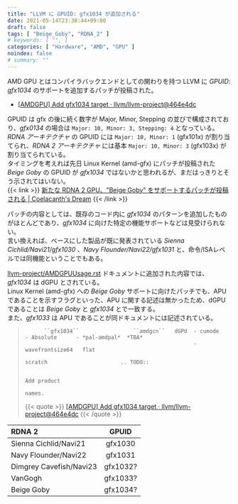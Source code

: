 ```yaml
---
title: "LLVM に GPUID: gfx1034 が追加される"
date: 2021-05-14T23:38:44+09:00
draft: false
tags: [ "Beige_Goby", "RDNA_2" ]
# keywords: [ "", ]
categories: [ "Hardware", "AMD", "GPU" ]
noindex: false
# summary: ""
---
```


AMD GPU とはコンパイラバックエンドとしての関わりを持つ LLVM に *GPUID: gfx1034* のサポートを追加するパッチが投稿された。  

 * [[AMDGPU] Add gfx1034 target · llvm/llvm-project@464e4dc](https://github.com/llvm/llvm-project/commit/464e4dc50f4e6e058e12a7020385d5bf29fd1df6)

GPUID は gfx の後に続く数字が Major, Minor, Stepping の並びで構成されており、*gfx0134* の場合は `Major: 10, Minor: 3, Stepping: 4` となっている。  
*RDNA アーキテクチャ* の GPUID には `Major: 10, Minor: 1`  (gfx101x) が割り当てられ、*RDNA 2 アーキテクチャ* には基本 `Major: 10, Minor: 3` (gfx103x) が割り当てられている。  
タイミングを考えれば先日 Linux Kernel (amd-gfx) にパッチが投稿された *Beige Goby* の GPUID が *gfx1034* ではないかと思われるが、まだはっきりとそう示されてはいない。  
{{< link >}} [新たな RDNA 2 GPU、"Beige Goby" をサポートするパッチが投稿される | Coelacanth's Dream](/posts/2021/05/13/amd-beige_goby/) {{< /link >}}

パッチの内容としては、既存のコード内に *gfx1034* のパターンを追加したものがほとんどであり、*gfx1034* に向けた特定の機能サポートなどは見受けられない。  
言い換えれば、ベースにした製品が既に発表されている *Sienna Cichlid/Navi21/gfx1030* 、*Navy Flounder/Navi22/gfx1031* と、命令/ISAレベルでは同機能ということでもある。  

[llvm-project/AMDGPUUsage.rst](https://github.com/llvm/llvm-project/blob/main/llvm/docs/AMDGPUUsage.rst) ドキュメントに追加された内容では、*gfx1034* は dGPU とされている。  
Linux Kernel (amd-gfx) への *Beige Goby* サポートに向けたパッチでも、APU であることを示すフラグといった、APU に関する記述は無かったため、dGPU であることは *Beige Goby* と *gfx1034* とで一致する。  
また、*gfx1033* は APU であることが同ドキュメントには記述されている。


 > 		     ``gfx1034``                 ``amdgcn``   dGPU  - cumode          - Absolute      - *pal-amdpal*  *TBA*
 > 		                                                    - wavefrontsize64   flat
 > 		                                                                        scratch                       .. TODO::
 > 		
 > 		                                                                                                        Add product
 > 		                                                                                                        names.
 >
 > {{< quote >}} [[AMDGPU] Add gfx1034 target · llvm/llvm-project@464e4dc](https://github.com/llvm/llvm-project/commit/464e4dc50f4e6e058e12a7020385d5bf29fd1df6#diff-e60878666958a89628598e321bbd8dca134904a69313d8afb07aa6771945fc3f) {{< /quote >}}



| RDNA 2 | GPUID |
| :-- | :--: |
| Sienna Cichlid/Navi21 | gfx1030 |
| Navy Flounder/Navi22 |  gfx1031 |
| Dimgrey Cavefish/Navi23 | gfx1032? |
| VanGogh | gfx1033? |
| Beige Goby | gfx1034? |
